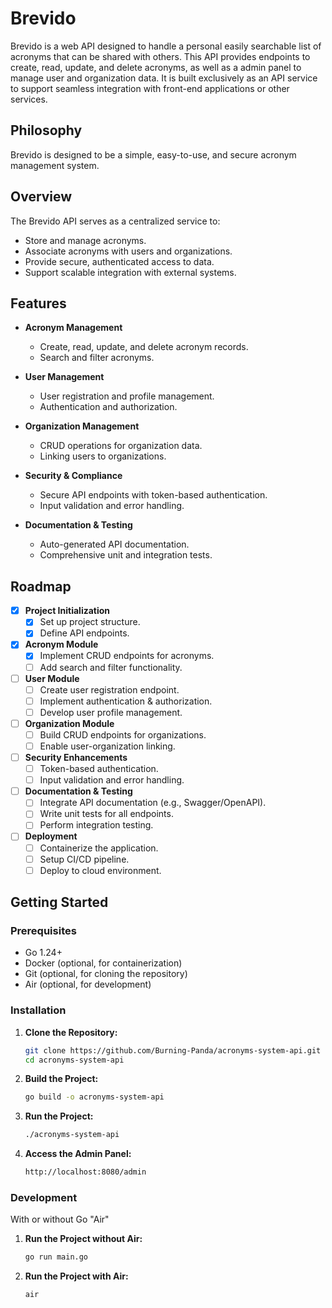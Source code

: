 # Brevido

Brevido is a web API designed to handle a personal easily searchable list of acronyms that can be shared with others.
This API provides endpoints to create, read, update, and delete acronyms, as well as a admin panel to manage user and organization data.
It is built exclusively as an API service to support seamless integration with front-end applications or other services.

## Philosophy

Brevido is designed to be a simple, easy-to-use, and secure acronym management system.

## Overview

The Brevido API serves as a centralized service to:
- Store and manage acronyms.
- Associate acronyms with users and organizations.
- Provide secure, authenticated access to data.
- Support scalable integration with external systems.

## Features

- **Acronym Management**
  - Create, read, update, and delete acronym records.
  - Search and filter acronyms.
  
- **User Management**
  - User registration and profile management.
  - Authentication and authorization.
  
- **Organization Management**
  - CRUD operations for organization data.
  - Linking users to organizations.
  
- **Security & Compliance**
  - Secure API endpoints with token-based authentication.
  - Input validation and error handling.

- **Documentation & Testing**
  - Auto-generated API documentation.
  - Comprehensive unit and integration tests.

## Roadmap

- [x] **Project Initialization**
  - [x] Set up project structure.
  - [x] Define API endpoints.
  
- [x] **Acronym Module**
  - [x] Implement CRUD endpoints for acronyms.
  - [ ] Add search and filter functionality.
  
- [ ] **User Module**
  - [ ] Create user registration endpoint.
  - [ ] Implement authentication & authorization.
  - [ ] Develop user profile management.
  
- [ ] **Organization Module**
  - [ ] Build CRUD endpoints for organizations.
  - [ ] Enable user-organization linking.
  
- [ ] **Security Enhancements**
  - [ ] Token-based authentication.
  - [ ] Input validation and error handling.
  
- [ ] **Documentation & Testing**
  - [ ] Integrate API documentation (e.g., Swagger/OpenAPI).
  - [ ] Write unit tests for all endpoints.
  - [ ] Perform integration testing.
  
- [ ] **Deployment**
  - [ ] Containerize the application.
  - [ ] Setup CI/CD pipeline.
  - [ ] Deploy to cloud environment.

## Getting Started

### Prerequisites

- Go 1.24+
- Docker (optional, for containerization)
- Git (optional, for cloning the repository)
- Air (optional, for development)

### Installation

1. **Clone the Repository:**
   ```bash
   git clone https://github.com/Burning-Panda/acronyms-system-api.git
   cd acronyms-system-api
   ```

2. **Build the Project:**
   ```bash
   go build -o acronyms-system-api
   ```

3. **Run the Project:**
   ```bash
   ./acronyms-system-api
   ```

4. **Access the Admin Panel:**
   ```bash
   http://localhost:8080/admin
   ```

### Development

With or without Go "Air"

1. **Run the Project without Air:**
   ```bash
   go run main.go
   ```

2. **Run the Project with Air:**
   ```bash
   air
   ```



